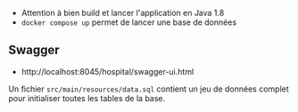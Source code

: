 - Attention à bien build et lancer l'application en Java 1.8
- `docker compose up` permet de lancer une base de données

## Swagger
- http://localhost:8045/hospital/swagger-ui.html

Un fichier `src/main/resources/data.sql` contient un jeu de données complet pour initialiser toutes les tables de la base.
